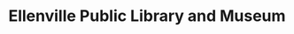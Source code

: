 ---
layout: repo
title: "Ellenville Public Library and Museum"
id: 20217
permalink: repos/20217/
---